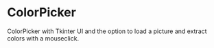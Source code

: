 # ColorPicker
ColorPicker with Tkinter UI and the option to load a picture and extract colors with a mouseclick.
